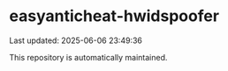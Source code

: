 # easyanticheat-hwidspoofer

Last updated: 2025-06-06 23:49:36

This repository is automatically maintained.
